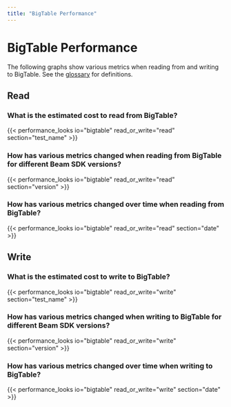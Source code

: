 ```yaml
---
title: "BigTable Performance"
---
```


<!--
Licensed under the Apache License, Version 2.0 (the "License");
you may not use this file except in compliance with the License.
You may obtain a copy of the License at

http://www.apache.org/licenses/LICENSE-2.0

Unless required by applicable law or agreed to in writing, software
distributed under the License is distributed on an "AS IS" BASIS,
WITHOUT WARRANTIES OR CONDITIONS OF ANY KIND, either express or implied.
See the License for the specific language governing permissions and
limitations under the License.
-->

# BigTable Performance

The following graphs show various metrics when reading from and writing to
BigTable. See the [glossary](/performance/glossary) for definitions.

## Read

### What is the estimated cost to read from BigTable?

{{< performance_looks io="bigtable" read_or_write="read" section="test_name" >}}

### How has various metrics changed when reading from BigTable for different Beam SDK versions?

{{< performance_looks io="bigtable" read_or_write="read" section="version" >}}

### How has various metrics changed over time when reading from BigTable?

{{< performance_looks io="bigtable" read_or_write="read" section="date" >}}

## Write

### What is the estimated cost to write to BigTable?

{{< performance_looks io="bigtable" read_or_write="write" section="test_name" >}}

### How has various metrics changed when writing to BigTable for different Beam SDK versions?

{{< performance_looks io="bigtable" read_or_write="write" section="version" >}}

### How has various metrics changed over time when writing to BigTable?

{{< performance_looks io="bigtable" read_or_write="write" section="date" >}}
